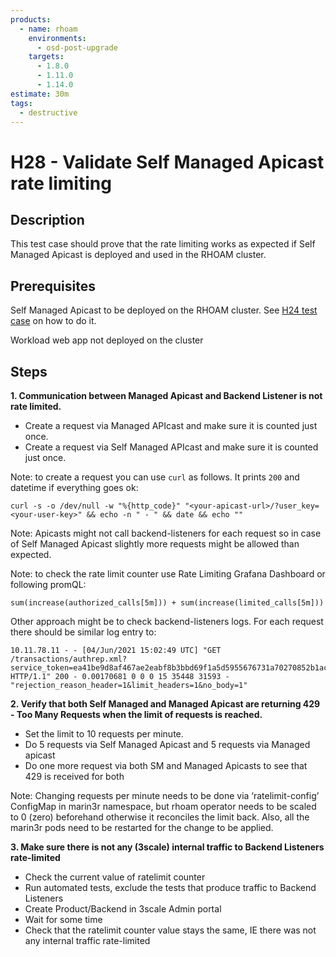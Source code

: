 ```yaml
---
products:
  - name: rhoam
    environments:
      - osd-post-upgrade
    targets:
      - 1.8.0
      - 1.11.0
      - 1.14.0
estimate: 30m
tags:
  - destructive
---
```


# H28 - Validate Self Managed Apicast rate limiting

## Description

This test case should prove that the rate limiting works as expected if Self Managed Apicast is deployed and used in the RHOAM cluster.

## Prerequisites

Self Managed Apicast to be deployed on the RHOAM cluster. See [H24 test case](./h24-verify-selfmanaged-apicast-and-custom-policy.md) on how to do it.

Workload web app not deployed on the cluster

## Steps

**1. Communication between Managed Apicast and Backend Listener is not rate limited.**

- Create a request via Managed APIcast and make sure it is counted just once.
- Create a request via Self Managed APIcast and make sure it is counted just once.

Note: to create a request you can use `curl` as follows. It prints `200` and datetime if everything goes ok:

```
curl -s -o /dev/null -w "%{http_code}" "<your-apicast-url>/?user_key=<your-user-key>" && echo -n " - " && date && echo ""
```

Note: Apicasts might not call backend-listeners for each request so in case of Self Managed Apicast slightly more requests might be allowed than expected.

Note: to check the rate limit counter use Rate Limiting Grafana Dashboard or following promQL:

```
sum(increase(authorized_calls[5m])) + sum(increase(limited_calls[5m]))
```

Other approach might be to check backend-listeners logs. For each request there should be similar log entry to:

```
10.11.78.11 - - [04/Jun/2021 15:02:49 UTC] "GET /transactions/authrep.xml?service_token=ea41be9d8af467ae2eabf8b3bbd69f1a5d5955676731a70270852b1acdfd2c19&service_id=4&usage%5Bworkload_app_api_metric.3%5D=1&usage%5Bhits%5D=1&user_key=bb5de14fb96734dfaccd5b6ef6722181&log%5Bcode%5D=200 HTTP/1.1" 200 - 0.00170681 0 0 0 15 35448 31593 - "rejection_reason_header=1&limit_headers=1&no_body=1"
```

**2. Verify that both Self Managed and Managed Apicast are returning 429 - Too Many Requests when the limit of requests is reached.**

- Set the limit to 10 requests per minute.
- Do 5 requests via Self Managed Apicast and 5 requests via Managed apicast
- Do one more request via both SM and Managed Apicasts to see that 429 is received for both

Note: Changing requests per minute needs to be done via ‘ratelimit-config’ ConfigMap in marin3r namespace, but rhoam operator needs to be scaled to 0 (zero) beforehand otherwise it reconciles the limit back. Also, all the marin3r pods need to be restarted for the change to be applied.

**3. Make sure there is not any (3scale) internal traffic to Backend Listeners rate-limited**

- Check the current value of ratelimit counter
- Run automated tests, exclude the tests that produce traffic to Backend Listeners
- Create Product/Backend in 3scale Admin portal
- Wait for some time
- Check that the ratelimit counter value stays the same, IE there was not any internal traffic rate-limited
